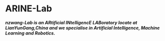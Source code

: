 # ARINE-Lab

##### nzwang-Lab is an ARtificial INtelligencE LABoratory locate at LianYunGang,China and we specialise in Artificial Intelligence, Machine Learning and Robotics.



